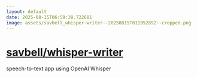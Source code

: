 ```yaml
---
layout: default
date: 2025-08-15T06:59:38.722681
image: assets/savbell_whisper-writer--20250815T011952892--cropped.png
---
```


# [savbell/whisper-writer](https://github.com/savbell/whisper-writer)

speech-to-text app using OpenAI Whisper
